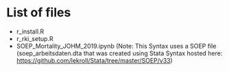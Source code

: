 # List of files

* r_install.R
* r_rki_setup.R
* SOEP_Mortality_JOHM_2019.ipynb (Note: This Syntax uses a SOEP file (soep_arbeitsdaten.dta that was created using Stata Syntax hosted here: https://github.com/lekroll/Stata/tree/master/SOEP/v33)
